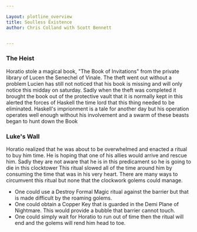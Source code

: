 ```yaml
---

Layout: plotline_overview
title: Soulless Existence
author: Chris Colland with Scott Bennett


---
```



### The Heist

Horatio stole a magical book,  "The Book of Invitations" from the private library of Lucen the Senechel of Vinale. The theft went out without a problem Lucien has still not noticed that his book is missing and will only notice this midday on saturday. Sadly when the theft was completed it brought the book out of the protective vault that it is normally kept in this alerted the forces of Haskell the time lord that this thing needed to be eliminated. Haskell's imprionment is a tale for another day but his operation operates well enough without his involvement and a swarm of these beasts began to hunt down the Book 

### Luke's Wall

Horatio realized that he was about to be overwhelmed and enacted a ritual to buy him time. He is hoping that one of his allies would arrive and rescue him. Sadly they are not aware that he is in this predicament so he is going to die in this clocktower This ritual slowed all of the time around him by consuming the time that was in his very heart. There are many ways to circumvent this ritual but none that the clockwork golems could manage. 

- One could use a Destroy Formal Magic ritual against the barrier but that is made difficult by the roaming golems.
- One could obtain a Copper Key that is guarded in the Demi Plane of Nightmare. This would provide a bubble that barrier cannot touch. 
- One could simply wait for Horatio to run out of time then the ritual will end and the golems will rend him head to toe. 